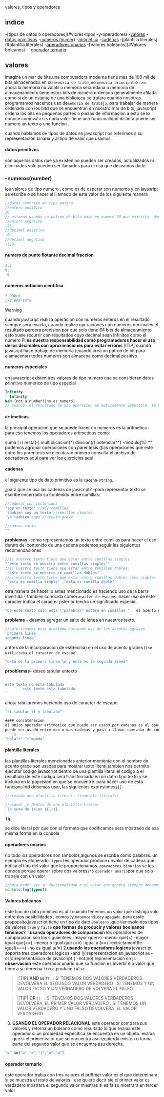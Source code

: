 valores, tipos y operadores
## indice

-[tipos de datos o operadores](#vlores-tipos -y-operadores)
    -[valores](#valores)
    -[datos primitivos](#datos-primitivos)
    -[numeros (numer)](#-numerosnumber)
    -[aritmetica](#aritmeticas)
    -[cadenas](#cadenas)
    -[plantilla literales](#plantilla literales)
    -[operadores unarios](#operadores-unarios)
    -[Valores boleanos](#Valores boleanos)
    -¨[operador ternario](#operador-ternario)

## valores
imagina un mar de bits.una computadora moderna tiene mas de 100 mil de bits 
almacenados en su `memoria de trabajo`o `memoria principal` o `ram`.
ahora la memoria no valatil o memoria secundaria o memoria de almacenamiento
tiene estos bits de manera ordenada generalmente afilada como si de un 
estante de una biblioteca se tratara
cuando nosotros programamos hacemos uso de`memoria de trabajo`, para trabajar
 de manera ordenada con los bitd que se encuentran en nuestro mar de bits,
 javascript ordena los bits en pequeñas partes o piezas de informacion a 
 esto se lo conoce como`valores`
cada valor tiene una funcionalidad distinta puede ser numero un texto
 o una funcion .

cuando hablamos de tipos de datos en javascript nos referimos a su representacion
 binaria y al tipo de valor que usamos
#### datos primitivos
son aquellos datos que ya existen no pueden ser creados, actualizados ni eliminados solo pueden ser llamados para el uso que deseamos darle.
### -numeros(number)                
los valores de tipo numero , como es de esperar son numeros  y en javasript se escribe o se hacer el lllamado de este valor de los siguiente manera 
```js
//datos numerico de tipo entero
//entero positivo
20
// estamos usando un patron de bits para en numero 20 que existira  dentro de la memoria  de trabajo
//entero negativo
-23
//decimal positivo
.0
//decimal negativo
-3,6


```
#### numero de punto flotante decimal fraccion 
```js
2.7
0.
.0
```
#### numeros notacion cientifica
```js
2.998e8
//2.998*10^8
```

>[!WARNING]
>cuando javacript realiza operacion con numeros enteros en el resultado siempre sera exacta, cuando realize operaciones con numeros  decimales el resultado  perdera precision  por que solo tiene 64 bits de almacenmiento  esto suele recurrir con resultados cuyo decimal  sean infinitos como el numero PI **es nuestra responsabilidad  como programadores hacer el uso de los decimales  con aproximaciones para evitar errores**
>[!TIP]
>cuando javasript hace trabajo de memoria (cuando crea un patron de bit para alamacenar) todos numeros son almacena como decimal positivo.

#### numeros especiales
en javascript existen tres  valores de tipo numero que se consideran datos primitivo numerico de tipo especial 

```js
Infinity
- Infinity
NaN (not a number)(no es numero)
// cuando  el resultado de una operacion es maticamente imposible. te muetra  nan ,infinity

```
#### aritmeticas
la principal operacion que se puede hacer co numeros es la aritmetica . para eso tenemos los operadores aritmeticos como:

suma (+)
resta(-)
multiplicacion(*)
division(/)
potencia(**) -modulo(%) ** podemos agrupar operaciones con parentesis ()las operaciones que este entre los parentesis se ejecutaran primero consulta el archivo de operadores aqui para ver los ejercicios aqui
#### cadenas
el siguiente tipo de dato primitivo es la `cadena`-`string`.

¿para que se usa las cadenas de javacript?
-para representar texto
se escribe encerrado su contenido entre comillas:
```js
//cadenas con contenidos
"soy un texto" //soy comillas
'tambien soy un texto'//comillas simples
`yo tambien soy○`//acento grave

//cadena vacia
""
```
**problemas**
-como representamos  un texto entre comillas
para hacer el uso dentro del contenido de una cadena podemos seguir las siguientes recomendaciones
```js
//si nuestro texto tiene que estar entre comillas simples 
"´este texto se muestra entre comillas simples'"
//si nuestro texto tiene que estar entre comillas dobles
`"este texto se muestra en comillas dobles"`
//si nuestro texto tiene que estar entre comillas dobles como simples
`'esta es comilla simple' ,"esta es comilla doble"`
```
otra manera de hacer lo antes mencionado es haciendo uso de la barra invertida `\` tambien conocida como`caracter de escape`..
hacer uso de este caracter indica el caracter psterior tendra un significado especial.
```js
"de este texto solo esta \"palabra\" estara en comillas "   el acento grabe se incorporo en script6

```
**problema** - deamos agregar  un salto de lenea en nuestros texto.
```js
//solucionamos este problema haciendo uso de los acentos ggraves
`primera linea
segunda linea`
```
antres de la incorporacion de es6(ecma) en el uso de acento grabes (`)se utilizzaba el caracter de escape`\`
```js 
"esta es la primera linea \n y esta es la segunda linea"
```
**prooblemas**- deseo tabular untexto
```js
`
este texto no esta tabulado
        este texto esta tabulado
`
```
ahota tabularemos haciendo uso de caracter de escape 
```js
"si tabular \t y tabulado"

#### concatenacion
el unico operador aritmetico que puede ser usado por cadenas es el operador de suma(+)
puede ser usado entre dos o mas cadenas y pasa a llamar operador de concatenacion, lo que realizar es unir cadena en una sola.
```js
"hola"+" "+"mundo"
```
#### plantilla literales
las plantillas literales mencionadas anterior mentente con el nombre de acento grabe son usadas para mostrar
texto literal,tambien nos permite ejecutar  codigo javascript dentro de una plantilla literal el codigo o el resultado de este codigo sera transformado en un datro tipo texto y se incluira en la popcision en que se encuentre.
para hacer uso de esta funcionalidd debemos usar,
las siguientes expresiones`${}`.
```js
//creando una plantilla literal -(template literals)
``
//usando js dentro de una plantilla literal
`la suma de 1+1es ${1+1}

```

>[!TIP]
>se dice literal por que con el formato que codificamos sera mostrado de esa misma forma en la consola

#### operadores unarios
no todo los operadores son simbolos,algunos se escribe como palabras.
un ejemplo es eloperador `typeof`es operador produce unvalor de cadena que indica el tipo del valor que le proporcionamos.
`operadores binarios` se les conoce porque operar sobre dos valores`2*5`
`operador unario`por  que solo trabaja con un valor 
```js
//para poder ver su funcionalidad o el valor que genera siempre debemos mostrarlo en un console
console.log(typeof)
```
#### Valores boleanos
este tipo de dato primitivo es util cuando tenemos un valor que distinga solo entre dos posibilidades ,
como`si`y `no`o`encendido`y `apagado`.
para esste propopsito,javascript tiene un tipo de dato `Booleano` ,que tienesolo dos tipos de valores
`true` y `false`
**que formas de producir y valores booleanos tenemos?**
1.**usando operadores de comparacion**
    los operadores de comparacion son los siguientees
    -mayor que(>)
    -menor que(<)
    -mayor igual que(>=)
    -menor o igual que (<=)
    -igual a (==)
    -extrictament6e igual(===)
    -no es igual a(!=)
2.**usando los operadores logicos**
    javascript soporta tres operadores logicos
    -and (y)representacion en javascript `&&`
    -or(o)representacion de javascript `|`
    -not(no) representacion en js `!`
    **observacion**
    este operador unario que su funcion es invertir elo valor 
    que tiene a su derecha `!true`
    produce `false`
>![TIP]
>**AND `&&` `?? `**
. SI TENEMOS DOS VALORES VERDADEROS DEVOLVERA EL SEGUNDO VALOR VERDADERO
. SI TENEMOS Y UN VALOR FALSO Y UN VERDADERO DE VOLVERA EL FALSO

>![TIP]
>**OR `|| `**
. SI TENEMOS DOS VALORES VERDADEROS DEVOLVERA, EL PRIMER VALOR VERDADERO
. SI TENEMOS UN VALOR VERDADERO Y UNO FALSO DEVOLVERA ,EL VALOR VERDADERO

3. **USANDO EL OPERADOR  RELACIONAL**
este operador compara sus valores y retorna un boleano como resultado
lo que evalua este operador si un propiedad especifica se encuentra en un objeto.
evalua que si el primer valor que se encuentra asu izquierda existen o 
forma parte del segundo valor que se encuentra asu derecha.
```js
"a" in["a","e","i","o","u"]

```
#### operador ternario
este operador trabja con tres valores
el pri8mer valor es el que determinara si se muestra el resto de valores .
eso quiere decir sie el primer valor es  verdadero mostrara el segundo valor 
miestras  si es falso mostrara en tercer valor